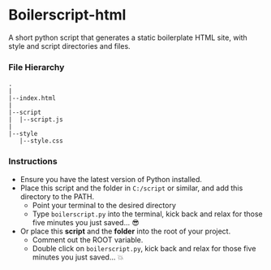 # Boilerscript-html
A short python script that generates a static boilerplate HTML site, with style and script directories and files.

### File Hierarchy

```
.
|
|--index.html
|
|--script
|  |--script.js
|
|--style
   |--style.css
```

### Instructions
- Ensure you have the latest version of Python installed.
- Place this script and the folder in `C:/script` or similar, and add this directory to the PATH.
  - Point your terminal to the desired directory
  - Type `boilerscript.py` into the terminal, kick back and relax for those five minutes you just saved... :sunglasses:
- Or place this **script** and the **folder** into the root of your project.
  - Comment out the ROOT variable.
  - Double click on `boilerscript.py`, kick back and relax for those five minutes you just saved... :boom:
    
